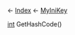 ← [Index](Api-Index) ← [MyIniKey](VRage.Game.ModAPI.Ingame.Utilities.MyIniKey)

[int](System.Int32) GetHashCode()